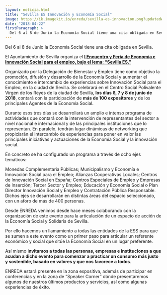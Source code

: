 ```yaml
---
layout: noticia.html
title: "Sevilla ES Innovación y Economía Social"
image: https://ik.imagekit.io/enreda/sevilla-es-innovacion.png?updatedAt=1700139825439
date: "2018-04-22"
firstParagraph: >
  Del 6 al 8 de Junio la Economía Social tiene una cita obligada en Sevilla. 
---
```


Del 6 al 8 de Junio la Economía Social tiene una cita obligada en Sevilla. 

El Ayuntamiento de Sevilla organiza el **[I Encuentro y Feria de Economía e Innovación Social para el empleo, bajo el lema: “Sevilla ES.”](http://sevillainnovacionyeconomiasocial.es)**
 
Organizado por la Delegación de Bienestar y Empleo tiene como objetivo la promoción, difusión y desarrollo de la Economía Social y aumentar el conocimiento e intercambio de experiencias sobre Innovación Social para el Empleo, en la ciudad de Sevilla. Se celebrará en el Centro Social Polivalente Virgen de los Reyes de la ciudad de Sevilla, **los días 6, 7 y 8 de junio de 2018**, contará con la participación de **más de 100 expositores** y de los principales Agentes de la Economía Social.

Durante esos tres días se desarrollará un amplio e intenso programa de actividades que contará con la intervención de representantes del sector a nivel nacional e internacional y de las principales instituciones que lo representan. En paralelo, tendrán lugar dinámicas de networking que propiciarán el intercambio de experiencias para poner en valor las principales iniciativas y actuaciones de la Economía Social y la innovación social.

En concreto se ha configurado un programa a través de ocho ejes temáticos:

Monedas Complementaria Públicas; Municipalismo y Economía e Innovación Social para el Empleo; Alianzas Cooperativas Locales; Centros de Innovación Social en España; Centros Especiales de Empleo y Empresas de Inserción; Tercer Sector y Empleo; Educación y Economía Social o Plan Director Innovación Social y Empleo y Contratación Pública Responsable.
Dichos ejes se desarrollarán en distintas áreas del espacio seleccionado, con un aforo de más de 400 personas.

Desde ENREDA venimos desde hace meses colaborando con la organización de este evento para la articulación de un espacio de acción de la Economía Social y Solidaria de Sevilla.

Por ello hacemos un llamamiento a todas las entidades de la ESS para que se sumen a este evento como un primer paso para articular un referente económico y social que sitúe la Economía Social en un lugar preferente.

Así mismo **invitamos a todas las personas, empresas e instituciones a que acudan a dicho evento para comenzar a practicar un consumo más justo y sostenible, basado en valores y que nos favorece a todos**.

ENREDA estará presente en la zona expositiva, además de participar en  conferencias y en la zona de “Speaker Corner” dónde presentaremos algunos de nuestros últimos productos y servicios, así como algunas experiencias de éxito.